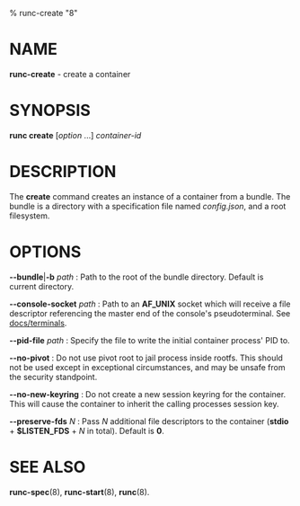 % runc-create "8"

# NAME
**runc-create** - create a container

# SYNOPSIS
**runc create** [_option_ ...] _container-id_

# DESCRIPTION
The **create** command creates an instance of a container from a bundle.
The bundle is a directory with a specification file named _config.json_,
and a root filesystem.

# OPTIONS

**--bundle**|**-b** _path_
: Path to the root of the bundle directory. Default is current directory.

**--console-socket** _path_
: Path to an **AF_UNIX**  socket which will receive a file descriptor
referencing the master end of the console's pseudoterminal.  See
[docs/terminals](https://github.com/Furisto/runc/blob/master/docs/terminals.md).

**--pid-file** _path_
: Specify the file to write the initial container process' PID to.

**--no-pivot**
: Do not use pivot root to jail process inside rootfs. This should not be used
except in exceptional circumstances, and may be unsafe from the security
standpoint.

**--no-new-keyring**
: Do not create a new session keyring for the container. This will cause the
container to inherit the calling processes session key.

**--preserve-fds** _N_
: Pass _N_ additional file descriptors to the container (**stdio** +
**$LISTEN_FDS** + _N_ in total). Default is **0**.

# SEE ALSO

**runc-spec**(8),
**runc-start**(8),
**runc**(8).
